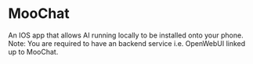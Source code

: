 # MooChat
An IOS app that allows AI running locally to be installed onto your phone. Note: You are required to have an backend service i.e. OpenWebUI linked up to MooChat.
